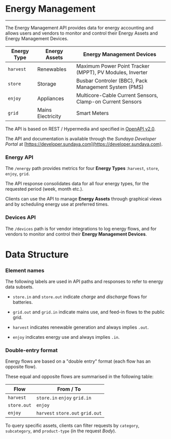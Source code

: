 # Energy Management
---

The Energy Management API provides data for energy accounting and allows users and vendors to monitor and control their Energy Assets and Energy Management Devices. 

Energy Type | Energy Assets | Energy Management Devices
--- | --- | ---
`harvest` | Renewables | Maximum Power Point Tracker (MPPT), PV Modules, Inverter
`store` | Storage | Busbar Controler (BBC), Pack Management System (PMS)
`enjoy` | Appliances | Multicore-Cable Current Sensors, Clamp-on Current Sensors
`grid` | Mains Electricity | Smart Meters

The API is based on REST / Hypermedia and specified in [OpenAPI v2.0](https://github.com/OAI/OpenAPI-Specification/blob/master/versions/2.0.md). 

The API and documentation is available through the *Sundaya Developer Portal* at [https://developer.sundaya.com](https://developer.sundaya.com). 

### Energy API
The `/energy` path provides metrics for four **Energy Types** :`harvest`, `store`, `enjoy`, `grid`. 

The API response consolidates data for all four energy types, for the requested period (week, month etc.).

Clients can use the API to manage **Energy Assets** through graphical views and by scheduling energy use at preferred times.

### Devices API

The `/devices` path is for vendor integrations to log energy flows, and for vendors to monitor and control their **Energy Management Devices**.


# Data Structure

### Element names

The following labels are used in API paths and responses to refer to energy data subsets. 

- `store.in` and `store.out` indicate *charge* and *discharge* flows for batteries.

- `grid.out` and `grid.in` indicate mains use, and feed-in flows to the public grid.

- `harvest` indicates renewable generation and always implies `.out`. 

- `enjoy` indicates energy use and always implies `.in`. 

### Double-entry format 

Energy flows are based on a "double entry" format (each flow has an opposite flow). 

These equal and opposite flows are summarised in the following table: 

Flow | From / To   
--- |---
`harvest` |`store.in` `enjoy` `grid.in`
`store.out` | `enjoy`
`enjoy`  |  `harvest` `store.out` `grid.out`
    
To query specific assets, clients can filter requests by `category`, `subcategory`, and `product-type` (in the request *Body*).


